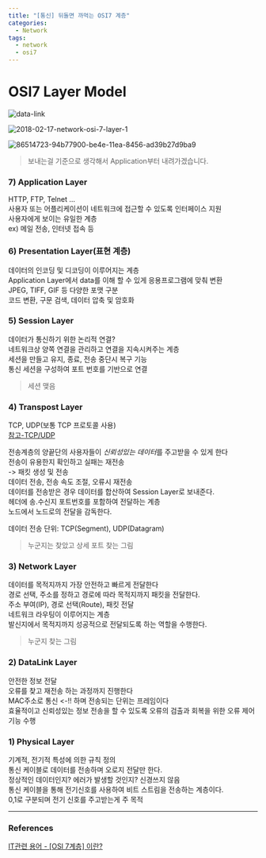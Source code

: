 ```yaml
---
title: "[통신] 뒤돌면 까먹는 OSI7 계층"
categories:
  - Network
tags:
  - network
  - osi7
---
```




# OSI7 Layer Model

![data-link](https://user-images.githubusercontent.com/17976251/153200990-178013a2-d611-43e8-ac33-b1316fdf304f.png)

![2018-02-17-network-osi-7-layer-1](https://user-images.githubusercontent.com/17976251/153201474-c8ffc931-9c15-4709-b531-d0d386bb8255.png)

![86514723-94b77900-be4e-11ea-8456-ad39b27d9ba9](https://user-images.githubusercontent.com/17976251/153202241-e0b1146e-dc04-4159-85d1-d31129cfd02c.png)


> 보내는걸 기준으로 생각해서 Application부터 내려가겠습니다.  

### **7) Application Layer**  
HTTP, FTP, Telnet ...  
사용자 또는 어플리케이션이 네트워크에 접근할 수 있도록 인터페이스 지원  
사용자에게 보이는 유일한 계층  
ex) 메일 전송, 인터넷 접속 등  


### **6) Presentation Layer(표현 계층)**  
데이터의 인코딩 및 디코딩이 이루어지는 계층  
Application Layer에서 data를 이해 할 수 있게 응용프로그램에 맞춰 변환  
JPEG, TIFF, GIF 등 다양한 포맷 구분  
코드 변환, 구문 검색, 데이터 압축 및 암호화  

### **5) Session Layer**  
데이터가 통신하기 위한 논리적 연결?  
네트워크상 양쪽 연결을 관리하고 연결을 지속시켜주는 계층  
세션을 만들고 유지, 종료, 전송 중단시 복구 기능  
통신 세션을 구성하여 포트 번호를 기반으로 연결  

> 세션 맺음

### **4) Transpost Layer**  
TCP, UDP(보통 TCP 프로토콜 사용)  
[참고-TCP/UDP](https://lee-sunmin.github.io/network/tcpudp-post/)  

전송계층의 양끝단의 사용자들이 *신뢰성있는 데이터*를 주고받을 수 있게 한다  
전송이 유용한지 확인하고 실패는 재전송  
-> 패킷 생성 및 전송  
데이터 전송, 전송 속도 조절, 오류시 재전송  
데이터를 전송받은 경우 데이터를 합산하여 Session Layer로 보내준다.  
헤더에 송.수신지 포트번호를 포함하여 전달하는 계층  
노드에서 노드로의 전달을 감독한다.  

데이터 전송 단위: TCP(Segment), UDP(Datagram)

> 누군지는 찾았고 상세 포트 찾는 그림

### **3) Network Layer**  
데이터를 목적지까지 가장 안전하고 빠르게 전달한다  
경로 선택, 주소를 정하고 경로에 따라 목적지까지 패킷을 전달한다.  
주소 부여(IP), 경로 선택(Route), 패킷 전달  
네트워크 라우팅이 이루어지는 계층  
발신지에서 목적지까지 성공적으로 전달되도록 하는 역할을 수행한다.  

> 누군지 찾는 그림


### **2) DataLink Layer**  
안전한 정보 전달  
오류를 찾고 재전송 하는 과정까지 진행한다  
MAC주소로 통신 <-!!  하며 전송되는 단위는 프레임이다  
효율적이고 신뢰성있는 정보 전송을 할 수 있도록 오류의 검출과 회복을 위한 오류 제어 기능 수행  


### **1) Physical Layer**  
기계적, 전기적 특성에 의한 규칙 정의  
통신 케이블로 데이터를 전송하며 오로지 전달만 한다.  
정상적인 데이터인지? 에러가 발생할 것인지? 신경쓰지 않음  
통신 케이블을 통해 전기신호를 사용하여 비트 스트림을 전송하는 계층이다.  
0,1로 구분되며 전기 신호를 주고받는게 주 목적  








  
  

-------

### References  
[IT관련 용어 - [OSI 7계층] 이란?](https://blog.naver.com/PostView.nhn?isHttpsRedirect=true&blogId=pst8627&logNo=221670903384)  